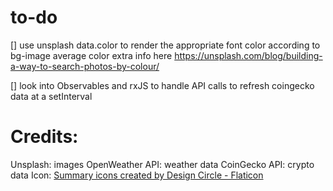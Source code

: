 # to-do
[] use unsplash data.color to render the appropriate font color according to bg-image average color
extra info here
https://unsplash.com/blog/building-a-way-to-search-photos-by-colour/

[] look into Observables and rxJS to handle API calls to refresh coingecko data at a setInterval

# Credits:
Unsplash: images
OpenWeather API: weather data
CoinGecko API: crypto data
Icon: <a href="https://www.flaticon.com/free-icons/summary" title="summary icons">Summary icons created by Design Circle - Flaticon</a>